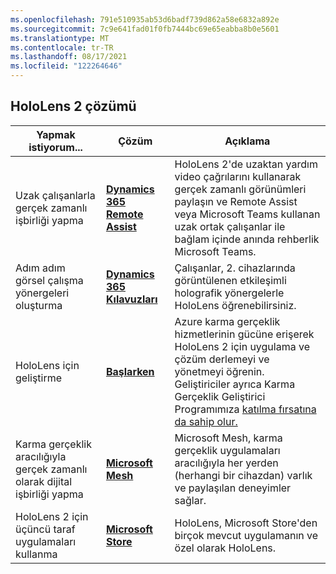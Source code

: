 ```yaml
---
ms.openlocfilehash: 791e510935ab53d6badf739d862a58e6832a892e
ms.sourcegitcommit: 7c9e641fad01f0fb7444bc69e65eabba8b0e5601
ms.translationtype: MT
ms.contentlocale: tr-TR
ms.lasthandoff: 08/17/2021
ms.locfileid: "122264646"
---
```

## <a name="hololens-2-solutions"></a>HoloLens 2 çözümü

| Yapmak istiyorum... | Çözüm | Açıklama |  
|---------| ------------|------------|
| Uzak çalışanlarla gerçek zamanlı işbirliği yapma | [**Dynamics 365 Remote Assist**](https://dynamics.microsoft.com/mixed-reality/remote-assist/) | HoloLens 2'de uzaktan yardım video çağrılarını kullanarak gerçek zamanlı görünümleri paylaşın ve Remote Assist veya Microsoft Teams kullanan uzak ortak çalışanlar ile bağlam içinde anında rehberlik Microsoft Teams. | 
| Adım adım görsel çalışma yönergeleri oluşturma | [**Dynamics 365 Kılavuzları**](https://dynamics.microsoft.com/mixed-reality/guides/capabilities/) | Çalışanlar, 2. cihazlarında görüntülenen etkileşimli holografik yönergelerle HoloLens öğrenebilirsiniz. |
| HoloLens için geliştirme | [**Başlarken**](/windows/mixed-reality/develop/development?tabs=unity) | Azure karma gerçeklik hizmetlerinin gücüne erişerek HoloLens 2 için uygulama ve çözüm derlemeyi ve yönetmeyi öğrenin. Geliştiriciler ayrıca Karma Gerçeklik Geliştirici Programımıza [katılma fırsatına da sahip olur.](https://www.microsoft.com/en-us/hololens/developers)|
| Karma gerçeklik aracılığıyla gerçek zamanlı olarak dijital işbirliği yapma | [**Microsoft Mesh**](https://www.microsoft.com/mesh) | Microsoft Mesh, karma gerçeklik uygulamaları aracılığıyla her yerden (herhangi bir cihazdan) varlık ve paylaşılan deneyimler sağlar. |
| HoloLens 2 için üçüncü taraf uygulamaları kullanma | [**Microsoft Store**](../holographic-store-apps.md) | HoloLens, Microsoft Store'den birçok mevcut uygulamanın ve özel olarak HoloLens.
